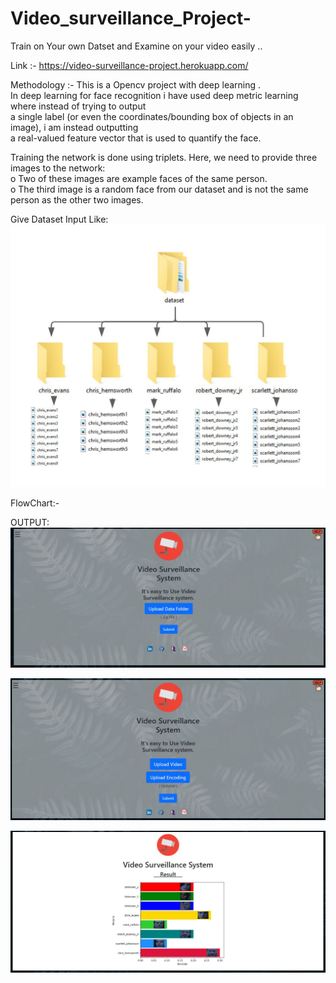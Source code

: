 # Video_surveillance_Project-

Train on Your own Datset and Examine on your video easily ..

Link :- https://video-surveillance-project.herokuapp.com/

Methodology :-
This is a Opencv project with deep learning .  
In deep learning for face recognition i have used deep metric learning where instead of trying to output   
a single label (or even the coordinates/bounding box of objects in an image), i am instead outputting   
a real-valued feature vector that is used to quantify the face.  

Training the network is done using triplets. Here, we need to provide three   
images to the network:   
o Two of these images are example faces of the same person.   
o The third image is a random face from our dataset and is not the same person as the other two images.  

Give Dataset Input Like:  
![Dataset](https://github.com/Jaisood08/Video_surveillance_Project-/blob/main/Dataset.jpeg)

FlowChart:- 

OUTPUT:  
![Train](https://github.com/Jaisood08/Video_surveillance_Project-/blob/main/Train.jpg)

![Test](https://github.com/Jaisood08/Video_surveillance_Project-/blob/main/Home.jpg)

![OutPut](https://github.com/Jaisood08/Video_surveillance_Project-/blob/main/Result.jpg)








